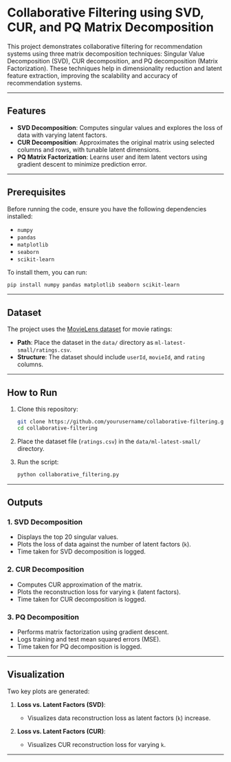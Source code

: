 # Collaborative Filtering using SVD, CUR, and PQ Matrix Decomposition

This project demonstrates collaborative filtering for recommendation systems using three matrix decomposition techniques: Singular Value Decomposition (SVD), CUR decomposition, and PQ decomposition (Matrix Factorization). These techniques help in dimensionality reduction and latent feature extraction, improving the scalability and accuracy of recommendation systems.

---

## Features

- **SVD Decomposition**: Computes singular values and explores the loss of data with varying latent factors.
- **CUR Decomposition**: Approximates the original matrix using selected columns and rows, with tunable latent dimensions.
- **PQ Matrix Factorization**: Learns user and item latent vectors using gradient descent to minimize prediction error.

---

## Prerequisites

Before running the code, ensure you have the following dependencies installed:

- `numpy`
- `pandas`
- `matplotlib`
- `seaborn`
- `scikit-learn`

To install them, you can run:

```bash
pip install numpy pandas matplotlib seaborn scikit-learn
```

---

## Dataset

The project uses the [MovieLens dataset](https://grouplens.org/datasets/movielens/) for movie ratings:

- **Path**: Place the dataset in the `data/` directory as `ml-latest-small/ratings.csv`.
- **Structure**: The dataset should include `userId`, `movieId`, and `rating` columns.

---

## How to Run

1. Clone this repository:

    ```bash
    git clone https://github.com/yourusername/collaborative-filtering.git
    cd collaborative-filtering
    ```

2. Place the dataset file (`ratings.csv`) in the `data/ml-latest-small/` directory.

3. Run the script:

    ```bash
    python collaborative_filtering.py
    ```

---

## Outputs

### 1. **SVD Decomposition**
- Displays the top 20 singular values.
- Plots the loss of data against the number of latent factors (`k`).
- Time taken for SVD decomposition is logged.

### 2. **CUR Decomposition**
- Computes CUR approximation of the matrix.
- Plots the reconstruction loss for varying `k` (latent factors).
- Time taken for CUR decomposition is logged.

### 3. **PQ Decomposition**
- Performs matrix factorization using gradient descent.
- Logs training and test mean squared errors (MSE).
- Time taken for PQ decomposition is logged.

---

<!-- ## Code Highlights

- **SVD Decomposition**: Uses `numpy.linalg.svd` for efficient singular value computation.
- **CUR Decomposition**:
  - Selects important columns and rows based on probabilities derived from norms.
  - Constructs `U` using pseudo-inverse of the core matrix.
- **PQ Decomposition**:
  - Implements gradient updates for user (`P`) and item (`Q`) latent vectors.
  - Regularization ensures better generalization to unseen data.

--- -->

## Visualization

Two key plots are generated:

1. **Loss vs. Latent Factors (SVD)**:
    - Visualizes data reconstruction loss as latent factors (`k`) increase.

2. **Loss vs. Latent Factors (CUR)**:
    - Visualizes CUR reconstruction loss for varying `k`.

---



